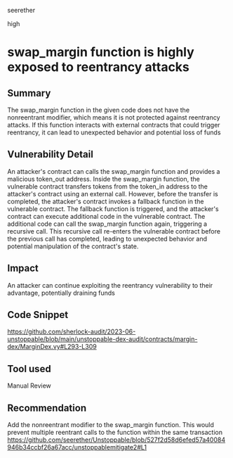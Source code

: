 seerether

high

# swap_margin function is highly exposed to reentrancy attacks

## Summary
The swap_margin function in the given code does not have the nonreentrant modifier, which means it is not protected against reentrancy attacks. If this function interacts with external contracts that could trigger reentrancy, it can lead to unexpected behavior and potential loss of funds
## Vulnerability Detail
An attacker's contract can  calls the swap_margin function and provides a malicious token_out address. Inside the swap_margin function, the vulnerable contract transfers tokens from the token_in address to the attacker's contract using an external call. However, before the transfer is completed, the attacker's contract invokes a fallback function in the vulnerable contract.
The fallback function is triggered, and the attacker's contract can execute additional code in the vulnerable contract. The additional code can call the swap_margin function again, triggering a recursive call. This recursive call re-enters the vulnerable contract before the previous call has completed, leading to unexpected behavior and potential manipulation of the contract's state.
## Impact
An attacker can continue exploiting the reentrancy vulnerability to their advantage, potentially draining funds
## Code Snippet
https://github.com/sherlock-audit/2023-06-unstoppable/blob/main/unstoppable-dex-audit/contracts/margin-dex/MarginDex.vy#L293-L309
## Tool used

Manual Review

## Recommendation
Add the nonreentrant modifier to the swap_margin function. This would prevent multiple reentrant calls to the function within the same transaction
https://github.com/seerether/Unstoppable/blob/527f2d58d6efed57a40084946b34ccbf26a67acc/unstoppablemitigate2#L1

